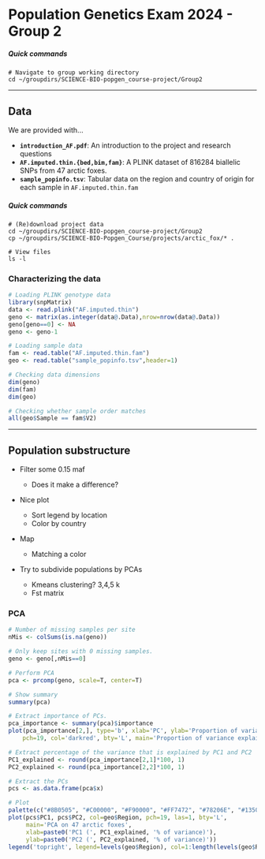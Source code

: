 # Population Genetics Exam 2024 - Group 2

##### Quick commands
```unix
# Navigate to group working directory
cd ~/groupdirs/SCIENCE-BIO-popgen_course-project/Group2
```

---
## Data
We are provided with...
* **`introduction_AF.pdf`**: An introduction to the project and research questions
* **`AF.imputed.thin.{bed,bim,fam}`**: A PLINK dataset of 816284 biallelic SNPs from 47 arctic foxes.
* **`sample_popinfo.tsv`**: Tabular data on the region and country of origin for each sample in `AF.imputed.thin.fam`

##### Quick commands
```unix
# (Re)download project data
cd ~/groupdirs/SCIENCE-BIO-popgen_course-project/Group2
cp ~/groupdirs/SCIENCE-BIO-Popgen_Course/projects/arctic_fox/* .

# View files
ls -l
```

### Characterizing the data
```R
# Loading PLINK genotype data
library(snpMatrix)
data <- read.plink("AF.imputed.thin")
geno <- matrix(as.integer(data@.Data),nrow=nrow(data@.Data))
geno[geno==0] <- NA
geno <- geno-1

# Loading sample data
fam <- read.table("AF.imputed.thin.fam")
geo <- read.table("sample_popinfo.tsv",header=1)
```

```R
# Checking data dimensions
dim(geno)
dim(fam)
dim(geo)

# Checking whether sample order matches
all(geo$Sample == fam$V2)
```
---

## Population substructure

- Filter some 0.15 maf
     - Does it make a difference?
- Nice plot
    - Sort legend by location
    - Color by country
- Map
    - Matching a color

- Try to subdivide populations by PCAs
    - Kmeans clustering? 3,4,5 k
    - Fst matrix

### PCA
```R
# Number of missing samples per site
nMis <- colSums(is.na(geno))

# Only keep sites with 0 missing samples.
geno <- geno[,nMis==0]

# Perform PCA
pca <- prcomp(geno, scale=T, center=T)

# Show summary
summary(pca)

# Extract importance of PCs.
pca_importance <- summary(pca)$importance
plot(pca_importance[2,], type='b', xlab='PC', ylab='Proportion of variance', las=1,
	pch=19, col='darkred', bty='L', main='Proportion of variance explained per PC')
```

```R
# Extract percentage of the variance that is explained by PC1 and PC2
PC1_explained <- round(pca_importance[2,1]*100, 1)
PC2_explained <- round(pca_importance[2,2]*100, 1)

# Extract the PCs
pcs <- as.data.frame(pca$x)

# Plot
palette(c("#8B0505", "#C00000", "#F90000", "#FF7472", "#78206E", "#13501B", "#17A238"))
plot(pcs$PC1, pcs$PC2, col=geo$Region, pch=19, las=1, bty='L',
     main='PCA on 47 arctic foxes',
     xlab=paste0('PC1 (', PC1_explained, '% of variance)'),
     ylab=paste0('PC2 (', PC2_explained, '% of variance)'))
legend('topright', legend=levels(geo$Region), col=1:length(levels(geo$Region)), pch=19)
```